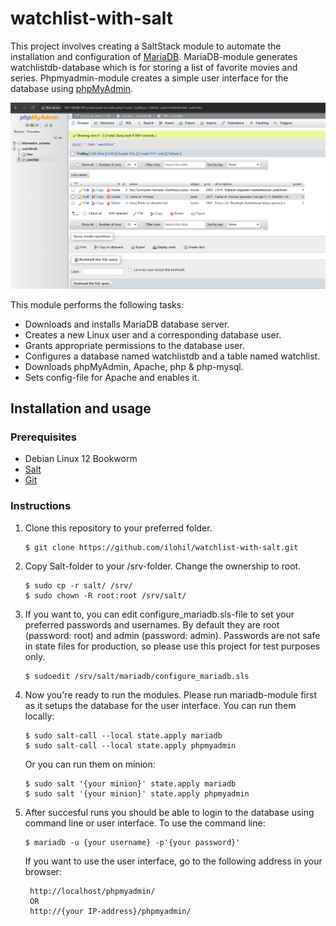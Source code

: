 # watchlist-with-salt

This project involves creating a SaltStack module to automate the installation and configuration of [MariaDB](https://mariadb.org/). MariaDB-module generates watchlistdb-database which is for storing a list of favorite movies and series. Phpmyadmin-module creates a simple user interface for the database using [phpMyAdmin](https://www.phpmyadmin.net/).

![Picture of user interface](phpmyadmin.png)

This module performs the following tasks:

- Downloads and installs MariaDB database server.
- Creates a new Linux user and a corresponding database user.
- Grants appropriate permissions to the database user.
- Configures a database named watchlistdb and a table named watchlist.
- Downloads phpMyAdmin, Apache, php & php-mysql.
- Sets config-file for Apache and enables it.

## Installation and usage

### Prerequisites

 - Debian Linux 12 Bookworm
 - [Salt](https://saltproject.io/)
 - [Git](https://git-scm.com/)

### Instructions

1. Clone this repository to your preferred folder.

       $ git clone https://github.com/ilohil/watchlist-with-salt.git

2. Copy Salt-folder to your /srv-folder. Change the ownership to root.

       $ sudo cp -r salt/ /srv/
       $ sudo chown -R root:root /srv/salt/

3. If you want to, you can edit configure_mariadb.sls-file to set your preferred passwords and usernames. By default they are root (password: root) and admin (password: admin). Passwords are not safe in state files for production, so please use this project for test purposes only.

       $ sudoedit /srv/salt/mariadb/configure_mariadb.sls

4. Now you're ready to run the modules. Please run mariadb-module first as it setups the database for the user interface. You can run them locally:

       $ sudo salt-call --local state.apply mariadb
       $ sudo salt-call --local state.apply phpmyadmin
 
   Or you can run them on minion:

       $ sudo salt '{your minion}' state.apply mariadb
       $ sudo salt '{your minion}' state.apply phpmyadmin

5. After succesful runs you should be able to login to the database using command line or user interface. To use the command line:

       $ mariadb -u {your username} -p'{your password}'

   If you want to use the user interface, go to the following address in your browser:
    
        http://localhost/phpmyadmin/
        OR
        http://{your IP-address}/phpmyadmin/
